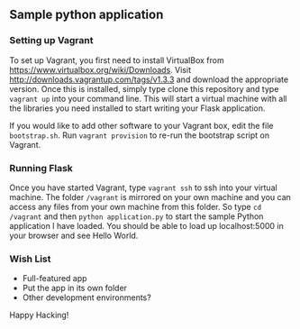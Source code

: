 ## Sample python application

### Setting up Vagrant

To set up Vagrant, you first need to install VirtualBox
from https://www.virtualbox.org/wiki/Downloads.  Visit
http://downloads.vagrantup.com/tags/v1.3.3 and download the appropriate
version. Once this is installed, simply type clone this repository and  type
`vagrant up` into your command line.  This will start a virtual machine with
all the libraries you need installed to start writing your Flask application.

If you would like to add other software to your Vagrant box, edit the file
`bootstrap.sh`.  Run `vagrant provision` to re-run the bootstrap script
on Vagrant.

### Running Flask

Once you have started Vagrant, type `vagrant ssh` to ssh into your virtual
machine.  The folder `/vagrant` is mirrored on your own machine and you can
access any files from your  own machine from this folder.  So type
`cd /vagrant` and then `python application.py` to start the sample Python
application I have loaded.  You should be able to load up localhost:5000 in
your browser and see Hello World.

### Wish List

* Full-featured app
* Put the app in its own folder
* Other development environments?

Happy Hacking!
